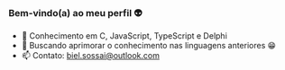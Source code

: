 ### Bem-vindo(a) ao meu perfil 👽

- 🔭 Conhecimento em C, JavaScript, TypeScript e Delphi
- 🌱 Buscando aprimorar o conhecimento nas linguagens anteriores 😁
- 📫 Contato: biel.sossai@outlook.com
